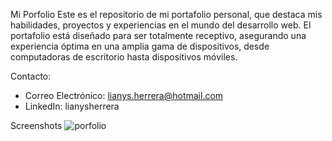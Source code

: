 Mi Porfolio
Este es el repositorio de mi portafolio personal, que destaca mis habilidades, proyectos y experiencias en el mundo del desarrollo web. El portafolio está diseñado para ser totalmente receptivo, asegurando una experiencia óptima en una amplia gama de dispositivos, desde computadoras de escritorio hasta dispositivos móviles.

Contacto:

- Correo Electrónico: lianys.herrera@hotmail.com
- LinkedIn: lianysherrera

Screenshots
![porfolio](https://github.com/lianysherrera/lily-porfolio/assets/125579759/5bb4219b-6c94-46c7-93af-8f645781d0cb)
